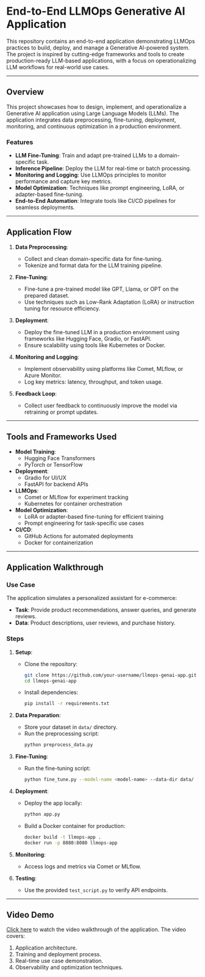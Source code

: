 # End-to-End LLMOps Generative AI Application

This repository contains an end-to-end application demonstrating LLMOps practices to build, deploy, and manage a Generative AI-powered system. The project is inspired by cutting-edge frameworks and tools to create production-ready LLM-based applications, with a focus on operationalizing LLM workflows for real-world use cases.

---

## **Overview**
This project showcases how to design, implement, and operationalize a Generative AI application using Large Language Models (LLMs). The application integrates data preprocessing, fine-tuning, deployment, monitoring, and continuous optimization in a production environment.

### **Features**
- **LLM Fine-Tuning**: Train and adapt pre-trained LLMs to a domain-specific task.
- **Inference Pipeline**: Deploy the LLM for real-time or batch processing.
- **Monitoring and Logging**: Use LLMOps principles to monitor performance and capture key metrics.
- **Model Optimization**: Techniques like prompt engineering, LoRA, or adapter-based fine-tuning.
- **End-to-End Automation**: Integrate tools like CI/CD pipelines for seamless deployments.

---

## **Application Flow**
1. **Data Preprocessing**:
   - Collect and clean domain-specific data for fine-tuning.
   - Tokenize and format data for the LLM training pipeline.

2. **Fine-Tuning**:
   - Fine-tune a pre-trained model like GPT, Llama, or OPT on the prepared dataset.
   - Use techniques such as Low-Rank Adaptation (LoRA) or instruction tuning for resource efficiency.

3. **Deployment**:
   - Deploy the fine-tuned LLM in a production environment using frameworks like Hugging Face, Gradio, or FastAPI.
   - Ensure scalability using tools like Kubernetes or Docker.

4. **Monitoring and Logging**:
   - Implement observability using platforms like Comet, MLflow, or Azure Monitor.
   - Log key metrics: latency, throughput, and token usage.

5. **Feedback Loop**:
   - Collect user feedback to continuously improve the model via retraining or prompt updates.

---

## **Tools and Frameworks Used**
- **Model Training**:
  - Hugging Face Transformers
  - PyTorch or TensorFlow
- **Deployment**:
  - Gradio for UI/UX
  - FastAPI for backend APIs
- **LLMOps**:
  - Comet or MLflow for experiment tracking
  - Kubernetes for container orchestration
- **Model Optimization**:
  - LoRA or adapter-based fine-tuning for efficient training
  - Prompt engineering for task-specific use cases
- **CI/CD**:
  - GitHub Actions for automated deployments
  - Docker for containerization

---

## **Application Walkthrough**
### **Use Case**
The application simulates a personalized assistant for e-commerce:
- **Task**: Provide product recommendations, answer queries, and generate reviews.
- **Data**: Product descriptions, user reviews, and purchase history.

### **Steps**
1. **Setup**:
   - Clone the repository:  
     ```bash
     git clone https://github.com/your-username/llmops-genai-app.git
     cd llmops-genai-app
     ```
   - Install dependencies:
     ```bash
     pip install -r requirements.txt
     ```

2. **Data Preparation**:
   - Store your dataset in `data/` directory.
   - Run the preprocessing script:
     ```bash
     python preprocess_data.py
     ```

3. **Fine-Tuning**:
   - Run the fine-tuning script:
     ```bash
     python fine_tune.py --model-name <model-name> --data-dir data/
     ```

4. **Deployment**:
   - Deploy the app locally:
     ```bash
     python app.py
     ```
   - Build a Docker container for production:
     ```bash
     docker build -t llmops-app .
     docker run -p 8080:8080 llmops-app
     ```

5. **Monitoring**:
   - Access logs and metrics via Comet or MLflow.

6. **Testing**:
   - Use the provided `test_script.py` to verify API endpoints.

---

## **Video Demo**
[Click here](#) to watch the video walkthrough of the application. The video covers:
1. Application architecture.
2. Training and deployment process.
3. Real-time use case demonstration.
4. Observability and optimization techniques.


